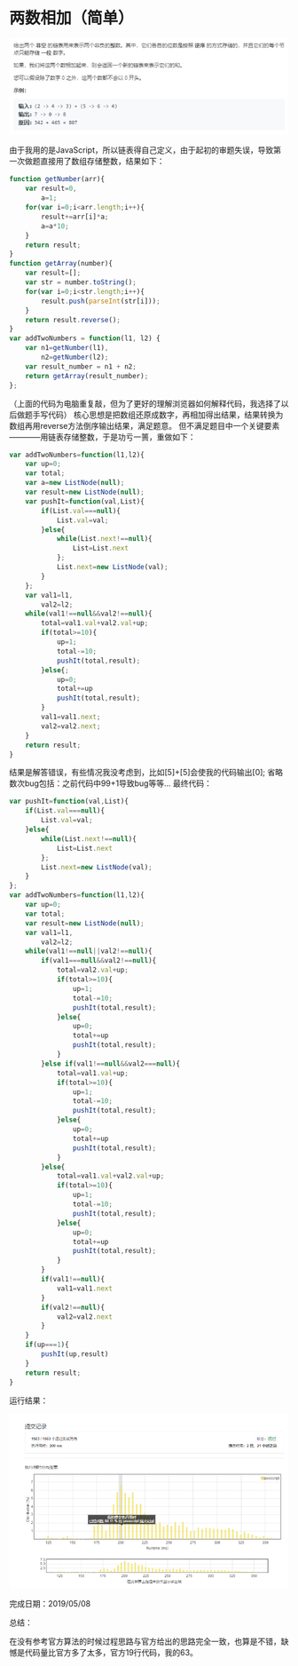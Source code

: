 # 两数相加（简单）

![两数相加题目](./pic/两数相加题目.png)

由于我用的是JavaScript，所以链表得自己定义，由于起初的审题失误，导致第一次做题直接用了数组存储整数，结果如下：

``` javascript
function getNumber(arr){
    var result=0,
        a=1;
    for(var i=0;i<arr.length;i++){
        result+=arr[i]*a;
        a=a*10;
    }
    return result;
}
function getArray(number){
    var result=[];
    var str = number.toString();
    for(var i=0;i<str.length;i++){
        result.push(parseInt(str[i]));
    }
    return result.reverse();
}
var addTwoNumbers = function(l1, l2) {
    var n1=getNumber(l1),
        n2=getNumber(l2);
    var result_number = n1 + n2;
    return getArray(result_number);
};
```

（上面的代码为电脑重复敲，但为了更好的理解浏览器如何解释代码，我选择了以后做题手写代码）
核心思想是把数组还原成数字，再相加得出结果，结果转换为数组再用reverse方法倒序输出结果，满足题意。
但不满足题目中一个关键要素————用链表存储整数，于是功亏一篑，重做如下：

``` javascript
var addTwoNumbers=function(l1,l2){
    var up=0;
    var total;
    var a=new ListNode(null);
    var result=new ListNode(null);
    var pushIt=function(val,List){
        if(List.val===null){
            List.val=val;
        }else{
            while(List.next!==null){
                List=List.next
            };
            List.next=new ListNode(val);
        }
    };
    var val1=l1,
        val2=l2;
    while(val1!==null&&val2!==null){
        total=val1.val+val2.val+up;
        if(total>=10){
            up=1;
            total-=10;
            pushIt(total,result);
        }else{;
            up=0;
            total+=up
            pushIt(total,result);
        }
        val1=val1.next;
        val2=val2.next;
    }
    return result;
}
```

结果是解答错误，有些情况我没考虑到，比如[5]+[5]会使我的代码输出[0];
省略数次bug包括：之前代码中99+1导致bug等等...
最终代码：

``` javascript
var pushIt=function(val,List){
    if(List.val===null){
        List.val=val;
    }else{
        while(List.next!==null){
            List=List.next
        };
        List.next=new ListNode(val);
    }
};
var addTwoNumbers=function(l1,l2){
    var up=0;
    var total;
    var result=new ListNode(null);
    var val1=l1,
        val2=l2;
    while(val1!==null||val2!==null){
        if(val1===null&&val2!==null){
            total=val2.val+up;
            if(total>=10){
                up=1;
                total-=10;
                pushIt(total,result);
            }else{
                up=0;
                total+=up
                pushIt(total,result);
            }
        }else if(val1!==null&&val2===null){
            total=val1.val+up;
            if(total>=10){
                up=1;
                total-=10;
                pushIt(total,result);
            }else{
                up=0;
                total+=up
                pushIt(total,result);
            }
        }else{
            total=val1.val+val2.val+up;
            if(total>=10){
                up=1;
                total-=10;
                pushIt(total,result);
            }else{
                up=0;
                total+=up
                pushIt(total,result);
            }
        }
        if(val1!==null){
            val1=val1.next
        }
        if(val2!==null){
            val2=val2.next
        }
    }
    if(up===1){
        pushIt(up,result)
    }
    return result;
}
```

运行结果：

![两数相加结果](./pic/两数相加结果.png)

完成日期：2019/05/08

总结：

在没有参考官方算法的时候过程思路与官方给出的思路完全一致，也算是不错，缺憾是代码量比官方多了太多，官方19行代码，我的63。
